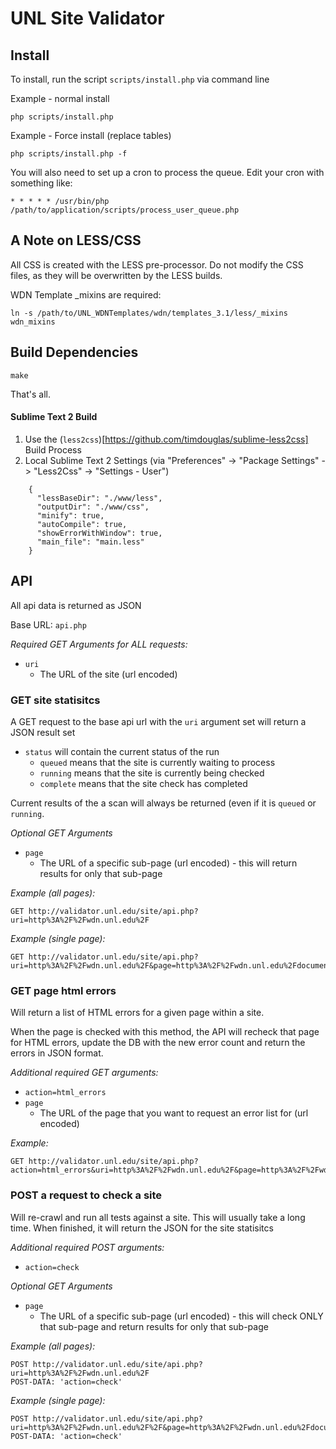 # UNL Site Validator

## Install
To install, run the script `scripts/install.php` via command line

Example - normal install
```
php scripts/install.php
```

Example - Force install (replace tables)
```
php scripts/install.php -f
```

You will also need to set up a cron to process the queue.  Edit your cron with something like:
```
* * * * * /usr/bin/php /path/to/application/scripts/process_user_queue.php
```

## A Note on LESS/CSS
All CSS is created with the LESS pre-processor. Do not modify the CSS files, as they will be overwritten by the LESS builds.

WDN Template _mixins are required:
```
ln -s /path/to/UNL_WDNTemplates/wdn/templates_3.1/less/_mixins wdn_mixins
```

## Build Dependencies
```
make
```
That's all.

#### Sublime Text 2 Build
1. Use the (`less2css`)[https://github.com/timdouglas/sublime-less2css] Build Process
2. Local Sublime Text 2 Settings (via "Preferences" -> "Package Settings" -> "Less2Css" -> "Settings - User")

```
    {
      "lessBaseDir": "./www/less",
      "outputDir": "./www/css",
      "minify": true,
      "autoCompile": true,
      "showErrorWithWindow": true,
      "main_file": "main.less"
    }
```

## API
All api data is returned as JSON

Base URL: `api.php`

*Required GET Arguments for ALL requests:*
* `uri`
  * The URL of the site (url encoded)

### GET site statisitcs
A GET request to the base api url with the `uri` argument set will return a JSON result set

* `status` will contain the current status of the run
  * `queued` means that the site is currently waiting to process
  * `running` means that the site is currently being checked
  * `complete` means that the site check has completed

Current results of the a scan will always be returned (even if it is `queued` or `running`.

*Optional GET Arguments*
* `page`
  * The URL of a specific sub-page (url encoded) - this will return results for only that sub-page

*Example (all pages):*
```
GET http://validator.unl.edu/site/api.php?uri=http%3A%2F%2Fwdn.unl.edu%2F
```

*Example (single page):*
```
GET http://validator.unl.edu/site/api.php?uri=http%3A%2F%2Fwdn.unl.edu%2F&page=http%3A%2F%2Fwdn.unl.edu%2Fdocumentation%2F
```

### GET page html errors
Will return a list of HTML errors for a given page within a site.

When the page is checked with this method, the API will recheck that page for HTML errors, update the DB with the new error count and return the errors in JSON format.

*Additional required GET arguments:*
* `action=html_errors`
* `page`
  * The URL of the page that you want to request an error list for (url encoded)

*Example:*
```
GET http://validator.unl.edu/site/api.php?action=html_errors&uri=http%3A%2F%2Fwdn.unl.edu%2F&page=http%3A%2F%2Fwdn.unl.edu%2F
```

### POST a request to check a site
Will re-crawl and run all tests against a site.  This will usually take a long time.  When finished, it will return the JSON for the site statisitcs 

*Additional required POST arguments:*
* `action=check`

*Optional GET Arguments*
* `page`
  * The URL of a specific sub-page (url encoded) - this will check ONLY that sub-page and return results for only that sub-page

*Example (all pages):*
```
POST http://validator.unl.edu/site/api.php?uri=http%3A%2F%2Fwdn.unl.edu%2F
POST-DATA: 'action=check'
```

*Example (single page):*
```
POST http://validator.unl.edu/site/api.php?uri=http%3A%2F%2Fwdn.unl.edu%2F%2F&page=http%3A%2F%2Fwdn.unl.edu%2Fdocumentation%2F
POST-DATA: 'action=check'
```
